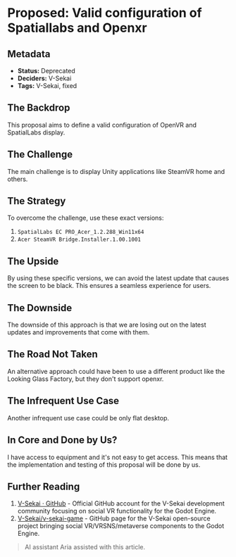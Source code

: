 # Proposed: Valid configuration of Spatiallabs and Openxr

## Metadata

- **Status:** Deprecated
- **Deciders:** V-Sekai
- **Tags:** V-Sekai, fixed

## The Backdrop

This proposal aims to define a valid configuration of OpenVR and SpatialLabs display.

## The Challenge

The main challenge is to display Unity applications like SteamVR home and others.

## The Strategy

To overcome the challenge, use these exact versions:

1. `SpatialLabs EC PRO_Acer_1.2.288_Win11x64`
2. `Acer SteamVR Bridge.Installer.1.00.1001`

## The Upside

By using these specific versions, we can avoid the latest update that causes the screen to be black. This ensures a seamless experience for users.

## The Downside

The downside of this approach is that we are losing out on the latest updates and improvements that come with them.

## The Road Not Taken

An alternative approach could have been to use a different product like the Looking Glass Factory, but they don't support openxr.

## The Infrequent Use Case

Another infrequent use case could be only flat desktop.

## In Core and Done by Us?

I have access to equipment and it's not easy to get access. This means that the implementation and testing of this proposal will be done by us.

## Further Reading

1. [V-Sekai · GitHub](https://github.com/v-sekai) - Official GitHub account for the V-Sekai development community focusing on social VR functionality for the Godot Engine.
2. [V-Sekai/v-sekai-game](https://github.com/v-sekai/v-sekai-game) - GitHub page for the V-Sekai open-source project bringing social VR/VRSNS/metaverse components to the Godot Engine.

> AI assistant Aria assisted with this article.
